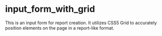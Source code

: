 # input_form_with_grid
This is an input form for report creation. It utilizes CSS5 Grid to accurately position elements on the page in a report-like format.
